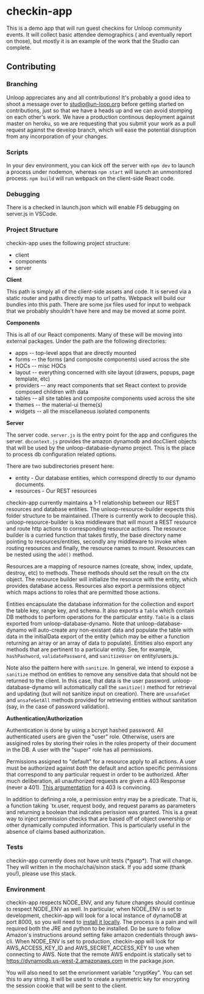 # checkin-app
This is a demo app that will run guest checkins for Unloop community events. It will collect basic attendee demographics (
and eventually report on those), but mostly it is an example of the work that the Studio can complete.

## Contributing

### Branching

Unloop appreciates any and all contributions! It's probably a good idea to shoot a message over to studio@un-loop.org before
getting started on contributions, just so that we have a heads up and we can avoid stomping on each other's work. We have a production 
continous deployment against master on heroku, so we are requesting that you submit your work as a pull request against
the develop branch, which will ease the potential disruption from any incorporation of your changes.

### Scripts
In your dev environment, you can kick off the server with `npm dev` to launch a process under nodemon, whereas `npm start` will launch an unmonitored process. `npm build` will run webpack on the client-side React code.

### Debugging
There is a checked in launch.json which will enable F5 debugging on server.js in VSCode.

### Project Structure

checkin-app uses the following project structure:
* client
* components
* server

**Client**

This path is simply all of the client-side assets and code. It is served via a static router and paths directly map to url paths. Webpack will build our bundles into this path. There are some jsx files used for input to webpack that we probably shouldn't have here and may be moved at some point.

**Components**

This is all of our React components. Many of these will be moving into external packages. Under the path are the following directories:

* apps -- top-level apps that are directly mounted
* forms -- the forms (and composite components) used across the site
* HOCs -- misc HOCs
* layout -- everything concerned with site layout (drawers, popups, page template, etc)
* providers -- any react components that set React context to provide composed children with data
* tables -- all site tables and composite components used across the site
* themes -- the material-ui theme(s)
* widgets -- all the miscellaneous isolated components

**Server**

The server code. `server.js` is the entry point for the app and configures the server. `dbcontext.js` provides the amazon dynamodb and docClient objects that will be used by the unloop-database-dynamo project. This is the place to process db configuration related options.

There are two subdirectories present here:
* entity - Our database entities, which correspond directly to our dynamo documents.
* resources - Our REST resources

checkin-app currently maintains a 1-1 relationship between our REST resources and database entities. The unloop-resource-builder  expects this folder structure to be maintained. (There is currently work to decouple this). unloop-resource-builder is koa middleware that will mount a REST resource and route http actions to corresponding resource actions. The resource builder is a curried function that takes firstly, the base directory name pointing to resources/entities, secondly any middleware to invoke when routing resources and finally, the resource names to mount. Resources can be nested using the `add()` method. 

Resources are a mapping of resource names (create, show, index, update, destroy, etc) to methods. These methods should set the result on the ctx object. The resource builder will initialize the resource with the entity, which provides database access. Resources also export a permissions object which maps actions to roles that are permitted those actions.

Entities encapsulate the database information for the collection and export the table key, range key, and schema. It also exports a `Table` which contain DB methods to perform operations for the particular entity. `Table` is a class exported from unloop-database-dynamo. Note that unloop-database-dynamo will auto-create any non-existant data and populate the table with data in the initialData export of the entity (which may be either a function returning an array or an array of data to populate). Entities also export any methods that are pertinent to a particular entity. See, for example, `hashPashword`, `validatePassword`, and `sanitizeUser` on entity/users.js.

Note also the pattern here with `sanitize`. In general, we intend to expose a `sanitize` method on entities to remove any sensitive data that should not be returned to the client. In this case, that data is the user password. unloop-database-dynamo will automatically call the `sanitize()` method for retrieval and updating (but will not sanitize input on creation). There are `unsafeGet` and `unsafeGetAll` methods provided for retrieving entities without sanitation (say, in the case of password validation).

**Authentication/Authorization**

Authentication is done by using a bcrypt hashed password. All authenticated users are given the "user" role. Otherwise, users are assigined roles by storing their roles in the roles property of their document in the DB. A user with the "super" role has all permissions.

Permissions assigned to "default" for a resource apply to all actions. A user must be authorized against *both* the default and action specific permissions that correspond to any particular request in order to be authorized. After much deliberation, all unauthorized requests are given a 403 Response (never a 401). [This argumentation](https://stackoverflow.com/questions/3297048/403-forbidden-vs-401-unauthorized-http-responses/14713094#14713094) for a 403 is convincing. 

In addition to defining a role, a permission entry may be a predicate. That is, a function taking `tx.user, request body, and request params as parameters and returning a boolean that indicates perission was granted. This is a great way to inject permission checks that are based off of object ownership or other dynamically computed information. This is particularly useful in the absence of claims based authorization.

### Tests
checkin-app currently does not have unit tests (\*gasp\*). That will change. They will written in the mocha/chai/sinon stack. If you add some (thank you!), please use this stack.

### Environment

checkin-app respects NODE_ENV, and any future changes should continue to respect NODE_ENV as well. In particular, when NODE_ENV is set 
  to development, checkin-app will look for a local instance of dynamoDB at port 8000, so you will need to [
  install it locally](https://docs.aws.amazon.com/amazondynamodb/latest/developerguide/DynamoDBLocal.DownloadingAndRunning.html). The
  process is a pain and will required both the JRE and python to be installed. Do be sure to follow Amazon's instructions around setting 
  fake amazon credentials through aws-cli. When NODE_ENV is set to production, checkin-app will look for AWS_ACCESS_KEY_ID and AWS_SECRET_ACCESS_KEY to use when connecting to AWS. Note that the remote AWS endpoint is statically set to https://dynamodb.us-west-2.amazonaws.com in the package.json.
  
  You will also need to set the envrionment variable "cryptKey". You can set this to any string. It will be used to create a symmetric key for encrypting the session cookie that will be sent to the client. 
